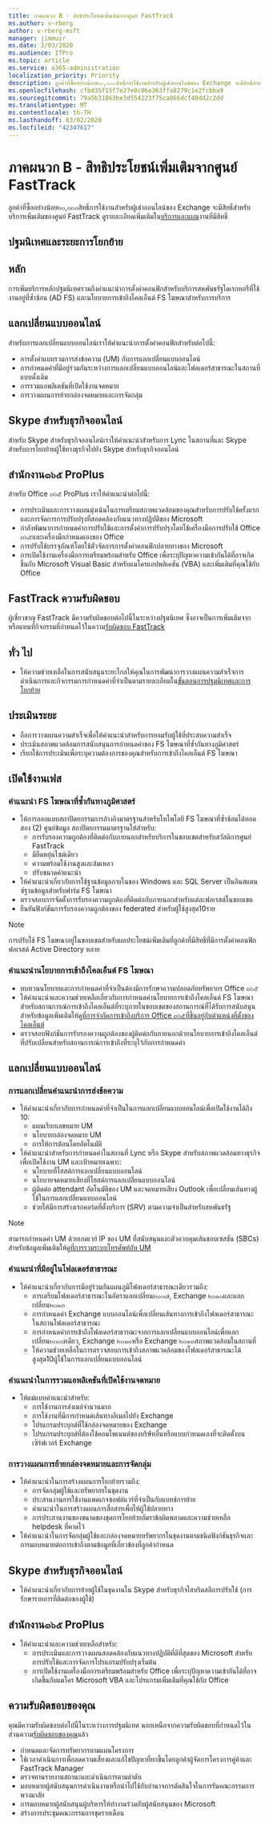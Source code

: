 ```yaml
---
title: ภาคผนวก B - สิทธิประโยชน์เพิ่มเติมจากศูนย์ FastTrack
ms.author: v-rberg
author: v-rberg-msft
manager: jimmuir
ms.date: 3/03/2020
ms.audience: ITPro
ms.topic: article
ms.service: o365-administration
localization_priority: Priority
description: ลูกค้าที่ซื้ออย่างน้อย๒๐,๐๐๐สิทธิ์การใช้งานสำหรับผู้เช่าออนไลน์ของ Exchange จะมีสิทธิ์สำหรับบริการเพิ่มเติมของศูนย์ FastTrack ดูรายละเอียดเพิ่มเติมในบริการและแผนงานที่มีสิทธิ์
ms.openlocfilehash: cfbd35f15f7e27e0c06e363ffa8279c1e2fcbba9
ms.sourcegitcommit: 79a5b31863be3d554223f75ca866dcf40dd2c2dd
ms.translationtype: MT
ms.contentlocale: th-TH
ms.lasthandoff: 03/02/2020
ms.locfileid: "42347617"
---
```

# <a name="appendix-b---fasttrack-center-additional-benefit"></a>ภาคผนวก B - สิทธิประโยชน์เพิ่มเติมจากศูนย์ FastTrack

ลูกค้าที่ซื้ออย่างน้อย๒๐,๐๐๐สิทธิ์การใช้งานสำหรับผู้เช่าออนไลน์ของ Exchange จะมีสิทธิ์สำหรับบริการเพิ่มเติมของศูนย์ FastTrack ดูรายละเอียดเพิ่มเติมใน[บริการและแผน](M365-eligible-services-and-plans.md)งานที่มีสิทธิ์ 
  
## <a name="onboarding-and-migration-phases"></a>ปฐมนิเทศและระยะการโยกย้าย

## <a name="core"></a>หลัก

การเพิ่มบริการหลักปฐมนิเทศรวมถึงคำแนะนำการตั้งค่าคอนฟิกสำหรับบริการสหพันธรัฐไดเรกทอรีที่ใช้งานอยู่ที่ซ้ำซ้อน (AD FS) และนโยบายการเข้าถึงไคลเอ็นต์ FS โฆษณาสำหรับการบริการ 
  
## <a name="exchange-online"></a>แลกเปลี่ยนแบบออนไลน์

สำหรับการแลกเปลี่ยนแบบออนไลน์เราให้คำแนะนำการตั้งค่าคอนฟิกสำหรับต่อไปนี้:
- การตั้งค่าแบบรวมการส่งข้อความ (UM) กับการแลกเปลี่ยนแบบออนไลน์
- การกำหนดค่าที่มีอยู่ร่วมกันระหว่างการแลกเปลี่ยนแบบออนไลน์และโฟลเดอร์สาธารณะในสถานที่แบบดั้งเดิม
- การรวมแอพลิเคชันที่เปิดใช้งานจดหมาย 
- การวางแผนการย้ายกล่องจดหมายและการจัดกลุ่ม
    
## <a name="skype-for-business-online"></a>Skype สำหรับธุรกิจออนไลน์

สำหรับ Skype สำหรับธุรกิจออนไลน์เราให้คำแนะนำสำหรับการ Lync ในสถานที่และ Skype สำหรับการโยกย้ายผู้ใช้ทางธุรกิจไปยัง Skype สำหรับธุรกิจออนไลน์
  
## <a name="office-365-proplus"></a>สำนักงาน๓๖๕ ProPlus

สำหรับ Office ๓๖๕ ProPlus เราให้คำแนะนำต่อไปนี้: 
- การประเมินและการวางแผนมุ่งเน้นในการเตรียมสภาพแวดล้อมของคุณสำหรับการปรับใช้ครั้งแรกและการจัดการการปรับปรุงที่สอดคล้องกับแนวทางปฏิบัติของ Microsoft 
- กำลังพัฒนาการกำหนดค่าการปรับใช้และการตั้งค่าการปรับปรุงโดยใช้เครื่องมือการปรับใช้ Office ๓๖๕และเครื่องมือกำหนดเองของ Office 
- การปรับใช้บรรจุภัณฑ์โดยใช้ตัวจัดการการตั้งค่าคอนฟิกปลายทางของ Microsoft  
- การเปิดใช้งานเครื่องมือการเตรียมพร้อมสำหรับ Office เพื่อระบุปัญหาความเข้ากันได้ที่อาจเกิดขึ้นกับ Microsoft Visual Basic สำหรับแมโครแอปพลิเคชัน (VBA) และเพิ่มเติมที่คุณใช้กับ Office
    
## <a name="fasttrack-responsibilities"></a>FastTrack ความรับผิดชอบ

ผู้เชี่ยวชาญ FastTrack มีความรับผิดชอบต่อไปนี้ในระหว่างปฐมนิเทศ ซึ่งอาจเป็นการเพิ่มเติมจากหรือแทนที่กิจกรรมที่กำหนดไว้ในความ[รับผิดชอบ FastTrack](O365-fasttrack-responsibilities.md)
  
## <a name="general"></a>ทั่ว ไป

- ให้ความช่วยเหลือในการสนับสนุนระยะไกลให้คุณในการพัฒนาการวางแผนความสำเร็จการดำเนินการและกิจกรรมการกำหนดค่าที่จำเป็นตามรายละเอียดใน[ขั้นตอนการปฐมนิเทศและการโยกย้าย](#onboarding-and-migration-phases)
    
## <a name="assess-phase"></a>ประเมินระยะ

- ถือการวางแผนความสำเร็จเพื่อให้คำแนะนำสำหรับการยอมรับผู้ใช้ที่ประสบความสำเร็จ 
- ประเมินสภาพแวดล้อมการสนับสนุนการกำหนดค่าของ FS โฆษณาที่ซ้ำกันทางภูมิศาสตร์  
- เรียกใช้การประเมินเพื่อระบุความต้องการของคุณสำหรับการเข้าถึงไคลเอ็นต์ FS โฆษณา
    
## <a name="enable-phase"></a>เปิดใช้งานเฟส

### <a name="geo-redundant-ad-fs-guidance"></a>คำแนะนำ FS โฆษณาที่ซ้ำกันทางภูมิศาสตร์

- ให้การออกแบบสถาปัตยกรรมการอ้างอิงมาตรฐานสำหรับโทโพโลยี FS โฆษณาที่ซ้ำซ้อนได้ทอดสอง (2) ศูนย์ข้อมูล สถาปัตยกรรมมาตรฐานให้สำหรับ:
  - การรับรองความถูกต้องที่ติดต่อกับภายนอกสำหรับบริการในขอบเขตสำหรับสวัสดิการศูนย์ FastTrack 
  - มียืดหยุ่นไซต์เดียว  
  - ความพร้อมใช้งานสูงและล้มเหลว  
  - ปรับขนาดคำแนะนำ 
- ให้คำแนะนำเกี่ยวกับการใช้ฐานข้อมูลภายในของ Windows และ SQL Server เป็นอินสแตนซ์ฐานข้อมูลสำหรับฟาร์ม FS โฆษณา   
- ตรวจสอบการจัดตั้งการรับรองความถูกต้องที่ติดต่อกับภายนอกสำหรับแต่ละฟอเรสต์ในขอบเขต  
- ยืนยันฟังก์ชันการรับรองความถูกต้องของ federated สำหรับผู้ใช้สูงสุด10ราย
    
> [!NOTE]
> การปรับใช้ FS โฆษณาอยู่ในขอบเขตสำหรับผลประโยชน์เพิ่มเติมที่ลูกค้าที่มีสิทธิ์ที่มีการตั้งค่าคอนฟิกฟอเรสต์ Active Directory หลาย 
  
### <a name="ad-fs-client-access-policy-guidance"></a>คำแนะนำนโยบายการเข้าถึงไคลเอ็นต์ FS โฆษณา

- ทบทวนนโยบายและการกำหนดค่าที่จำเป็นต้องมีการรักษาความปลอดภัยทรัพยากร Office ๓๖๕  
- ให้คำแนะนำและความช่วยเหลือเกี่ยวกับการกำหนดค่านโยบายการเข้าถึงไคลเอ็นต์ FS โฆษณาสำหรับสถานการณ์การเข้าถึงไคลเอ็นต์ที่ระบุภายในขอบเขตของสถานการณ์ที่ได้รับการสนับสนุน สำหรับข้อมูลเพิ่มเติมให้ดู[ที่การจำกัดการเข้าถึงบริการ Office ๓๖๕ที่ขึ้นอยู่กับตำแหน่งที่ตั้งของไคลเอ็นต์](https://go.microsoft.com/fwlink/?LinkID=525689) 
- ตรวจสอบฟังก์ชันการรับรองความถูกต้องของผู้ติดต่อกับภายนอกด้วยนโยบายการเข้าถึงไคลเอ็นต์ที่ปรับเปลี่ยนสำหรับสถานการณ์การเข้าถึงที่ระบุไว้กับการกำหนดค่า
    
## <a name="exchange-online"></a>แลกเปลี่ยนแบบออนไลน์

### <a name="exchange-unified-messaging-guidance"></a>การแลกเปลี่ยนคำแนะนำการส่งข้อความ

- ให้คำแนะนำเกี่ยวกับการกำหนดค่าที่จำเป็นในการแลกเปลี่ยนแบบออนไลน์เพื่อเปิดใช้งานได้ถึง 10: 
  - แผนเรียกเลขหมาย UM   
  - นโยบายกล่องจดหมาย UM 
  - การให้การต้อนโดยอัตโนมัติ  
- ให้คำแนะนำสำหรับการกำหนดค่าในสถานที่ Lync หรือ Skype สำหรับสภาพแวดล้อมทางธุรกิจเพื่อเปิดใช้งาน UM และเป้าหมายเฉพาะ:  
  - นโยบายที่โฮสต์การแลกเปลี่ยนแบบออนไลน์  
  - นโยบายจดหมายเสียงที่โฮสต์การแลกเปลี่ยนแบบออนไลน์ 
  - ผู้ติดต่อ attendant อัตโนมัติของ UM และจดหมายเสียง Outlook เพื่อเปลี่ยนเส้นทางผู้ใช้ในการแลกเปลี่ยนแบบออนไลน์ 
  - ช่วยให้มีการสร้างเรกคอร์ดที่ตั้งบริการ (SRV) ตามความจำเป็นสำหรับสหพันธรัฐ
> [!NOTE]
> สามารถกำหนดค่า UM ด้วยเกตเวย์ IP ของ UM ที่สนับสนุนและตัวควบคุมเส้นขอบเซสชัน (SBCs) สำหรับข้อมูลเพิ่มเติมให้ดู[ที่การรวมระบบโทรศัพท์กับ UM](https://go.microsoft.com/fwlink/?LinkID=809293) 
  
### <a name="public-folder-coexistence-guidance"></a>คำแนะนำที่มีอยู่ในโฟลเดอร์สาธารณะ

- ให้คำแนะนำเกี่ยวกับการมีอยู่ร่วมกันแผนภูมิโฟลเดอร์สาธารณะเดียวรวมถึง:  
  - การเตรียมโฟลเดอร์สาธารณะในอัตราแลกเปลี่ยน๒๐๐๗, Exchange ๒๐๑๐และแลกเปลี่ยน๒๐๑๓ 
  - การกำหนดค่า Exchange แบบออนไลน์เพื่อเปลี่ยนเส้นทางการเข้าถึงโฟลเดอร์สาธารณะในสถานโฟลเดอร์สาธารณะ  
  - การกำหนดค่าการเข้าถึงโฟลเดอร์สาธารณะจากการแลกเปลี่ยนแบบออนไลน์เพื่อแลกเปลี่ยน๒๐๐๗เดียว, Exchange ๒๐๑๐หรือ Exchange ๒๐๑๓สภาพแวดล้อมในสถานที่  
  - ให้ความช่วยเหลือในการตรวจสอบการเข้าถึงสภาพแวดล้อมของโฟลเดอร์สาธารณะได้สูงสุด10ผู้ใช้ในการแลกเปลี่ยนแบบออนไลน์
    
### <a name="mail-enabled-application-integration-guidance"></a>คำแนะนำในการรวมแอพลิเคชันที่เปิดใช้งานจดหมาย

- ให้แม่แบบคำแนะนำสำหรับ:  
  - การใช้งานการส่งเมล์จำนวนมาก  
  - การใช้งานที่มีการกำหนดเส้นทางอีเมลไปยัง Exchange  
  - โปรแกรมประยุกต์ที่ใช้กล่องจดหมายของ Exchange  
  - โปรแกรมประยุกต์ที่ต้องใช้คอมโพเนนต์ของบริษัทอื่นหรือแบบกำหนดเองที่จะติดตั้งบนเซิร์ฟเวอร์ Exchange
    
### <a name="mailbox-migration-planning-and-grouping"></a>การวางแผนการย้ายกล่องจดหมายและการจัดกลุ่ม

- ให้คำแนะนำในการสร้างแผนการโยกย้ายรวมถึง:  
  - การจัดกลุ่มผู้ใช้และทรัพยากรในชุดงาน
  - ประสานงานการใช้งานแพคเกจซอฟต์แวร์ที่จำเป็นกับแบทช์การย้าย   
  - คำแนะนำในการสร้างแผนการสื่อสารเพื่อให้ผู้ใช้ปลายทาง 
  - การประสานงานของขนาดของชุดการโยกย้ายอัตราข้อผิดพลาดและความช่วยเหลือ helpdesk ที่คาดไว้ 
- ให้คำแนะนำในการจัดกลุ่มผู้ใช้และกล่องจดหมายทรัพยากรในชุดงานตามชนิดฟังก์ชันธุรกิจและการมอบหมายต่อการเข้าถึงตามข้อมูลที่เกี่ยวข้องที่ลูกค้ากำหนด
    
## <a name="skype-for-business-online"></a>Skype สำหรับธุรกิจออนไลน์

- ให้คำแนะนำเกี่ยวกับการย้ายผู้ใช้ในชุดงานใน Skype สำหรับธุรกิจไฮบริดสลีการปรับใช้ (การรักษารายการที่ติดต่อของผู้ใช้)
    
## <a name="office-365-proplus"></a>สำนักงาน๓๖๕ ProPlus

- ให้คำแนะนำและความช่วยเหลือสำหรับ:  
  - การประเมินและการวางแผนสอดคล้องกับแนวทางปฏิบัติที่ดีที่สุดของ Microsoft สำหรับการปรับใช้และการจัดการโปรแกรมปรับปรุงเริ่มต้น
  - การเปิดใช้งานเครื่องมือการเตรียมพร้อมสำหรับ Office เพื่อระบุปัญหาความเข้ากันได้ที่อาจเกิดขึ้นกับแมโคร Microsoft VBA และโปรแกรมเพิ่มเติมที่คุณใช้กับ Office
  
## <a name="your-responsibilities"></a>ความรับผิดชอบของคุณ

คุณมีความรับผิดชอบต่อไปนี้ในระหว่างการปฐมนิเทศ นอกเหนือจากความรับผิดชอบที่กำหนดไว้ในส่วนความ[รับผิดชอบของคุณ](O365-your-responsibilities.md)แล้ว 
  
- กำหนดและจัดการทรัพยากรตามแผนโครงการ  
- ใช้เวลาดำเนินการเพื่อลดความเสี่ยงและแก้ไขปัญหาที่ยกขึ้นโดยลูกค้าผู้จัดการโครงการคู่ค้าและ FastTrack Manager   
- ตรวจทานรายงานสถานะและดำเนินการตามลำดับ   
- มอบหมายผู้สนับสนุนการดำเนินงานหรือนำไปใช้กับอำนาจการตัดสินใจในการรันคณะกรรมการพวงมาลัย  
- การมอบหมายผู้สนับสนุนผู้บริหารให้ทำงานร่วมกับผู้สนับสนุนของ Microsoft  
- สร้างการประชุมคณะกรรมการชุดรายเดือน
    

  

